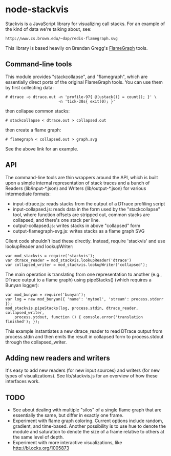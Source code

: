# node-stackvis

Stackvis is a JavaScript library for visualizing call stacks.  For an example
of the kind of data we're talking about, see:

    http://www.cs.brown.edu/~dap/redis-flamegraph.svg

This library is based heavily on Brendan Gregg's
[FlameGraph](http://github.com/brendangregg/FlameGraph/) tools.


## Command-line tools

This module provides "stackcollapse", and "flamegraph", which are essentially
direct ports of the original FlameGraph tools.  You can use them by first
collecting data:

    # dtrace -o dtrace.out -n 'profile-97{ @[ustack()] = count(); }' \
                           -n 'tick-30s{ exit(0); }'

then collapse common stacks:

    # stackcollapse < dtrace.out > collapsed.out

then create a flame graph:

    # flamegraph < collapsed.out > graph.svg

See the above link for an example.


## API

The command-line tools are thin wrappers around the API, which is built upon a
simple internal representation of stack traces and a bunch of Readers
(lib/input-\*.json) and Writers (lib/output-\*.json) for various intermediate
formats:

- input-dtrace.js: reads stacks from the output of a DTrace profiling script
- input-collapsed.js: reads data in the form used by the "stackcollapse" tool,
  where function offsets are stripped out, common stacks are collapsed, and
  there's one stack per line.
- output-collapsed.js: writes stacks in above "collapsed" form
- output-flamegraph-svg.js: writes stacks as a flame graph SVG

Client code shouldn't load these directly.  Instead, require 'stackvis' and use
lookupReader and lookupWriter:

    var mod_stackvis = require('stackvis');
    var dtrace_reader = mod_stackvis.lookupReader('dtrace')
    var collapsed_writer = mod_stackvis.lookupWriter('collapsed');

The main operation is translating from one representation to another (e.g.,
DTrace output to a flame graph) using pipeStacks() (which requires a Bunyan
logger):

    var mod_bunyan = require('bunyan');
    var log = new mod_bunyan({ 'name': 'mytool', 'stream': process.stderr });
    mod_stackvis.pipeStacks(log, process.stdin, dtrace_reader, collapsed_writer,
        process.stdout, function () { console.error('translation finished'); });

This example instantiates a new dtrace_reader to read DTrace output from
process.stdin and then emits the result in collapsed form to process.stdout
through the collapsed_writer.

## Adding new readers and writers

It's easy to add new readers (for new input sources) and writers (for new types
of visualizations).  See lib/stackvis.js for an overview of how these interfaces
work.

## TODO

- See about dealing with multiple "silos" of a single flame graph that are
  essentially the same, but differ in exactly one frame.
- Experiment with flame graph coloring.  Current options include random,
  gradient, and time-based.  Another possibility is to use hue to denote the
  module and saturation to denote the size of a frame relative to others at the
  same level of depth.
- Experiment with more interactive visualizations, like
  http://bl.ocks.org/1005873
